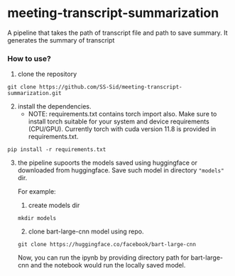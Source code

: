 # meeting-transcript-summarization
A pipeline that takes the path of transcript file and path to save summary. It generates the summary of transcript

### How to use?

1. clone the repository
```
git clone https://github.com/SS-Sid/meeting-transcript-summarization.git
```

2. install the dependencies.
    - NOTE: requirements.txt contains torch import also. Make sure to install torch suitable for your system and device requirements (CPU/GPU). Currently torch with cuda version 11.8 is provided in requirements.txt.
```
pip install -r requirements.txt
```

3. the pipeline supoorts the models saved using huggingface or downloaded from huggingface. Save such model in directory ```"models"``` dir.
    
    For example:
    1. create models dir
    ```
    mkdir models
    ``` 
    2. clone bart-large-cnn model using repo.
    ```
    git clone https://huggingface.co/facebook/bart-large-cnn
    ```
    Now, you can run the ipynb by providing directory path for bart-large-cnn and the notebook would run the locally saved model.
